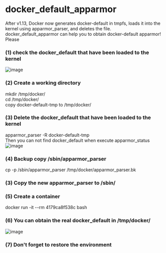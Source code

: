 # docker_default_apparmor
After v1.13, Docker now generates docker-default in tmpfs, loads it into the kernel using apparmor_parser, and deletes the file.<br>
docker_default_apparmor can help you to obtain docker-default apparmor!
Please 

### (1) check the docker_default that have been loaded to the kernel
![image](https://user-images.githubusercontent.com/24563500/188624499-7d643485-23b0-4ced-bfbc-34630925cccb.png)

### (2) Create a working directory 
mkdir /tmp/docker/<br>
cd /tmp/docker/<br>
copy docker-default-tmp to /tmp/docker/

### (3) Delete the docker_default that have been loaded to the kernel
apparmor_parser -R docker-default-tmp<br>
Then you can not find docker_default when execute apparmor_status<br>
![image](https://user-images.githubusercontent.com/24563500/188624719-3fb2ba94-46e0-45c9-a1dd-bfec2ebaf7e7.png)

### (4) Backup copy /sbin/apparmor_parser
cp -p /sbin/apparmor_parser /tmp/docker/apparmor_parser.bk

### (3) Copy the new apparmor_parser to /sbin/

### (5) Create a container
docker run -it --rm 4179ca8f538c bash

### (6) You can obtain the real docker_default in /tmp/docker/
![image](https://user-images.githubusercontent.com/24563500/188606514-04f0a864-ecca-443c-a1ef-477b94ff3da1.png)

### (7) Don't forget to restore the environment
